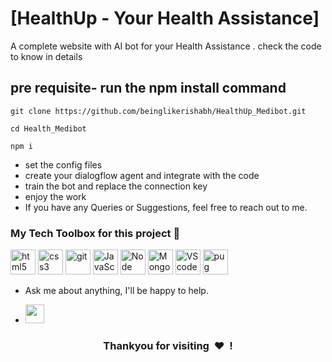 # [HealthUp - Your Health Assistance]

A complete website with AI bot for your Health Assistance .
check the code to know in details

## pre requisite- run the npm install command

```
git clone https://github.com/beinglikerishabh/HealthUp_Medibot.git

cd Health_Medibot

npm i
```

- set the config files
- create your dialogflow agent and integrate with the code
- train the bot and replace the connection key
- enjoy the work
- If you have any Queries or Suggestions, feel free to reach out to me.

### My Tech Toolbox for this project 🧰

<p align="left">
<img src="https://upload.wikimedia.org/wikipedia/commons/thumb/6/61/HTML5_logo_and_wordmark.svg/512px-HTML5_logo_and_wordmark.svg.png" alt="html5" height="40"/> 
<img src="https://upload.wikimedia.org/wikipedia/commons/thumb/d/d5/CSS3_logo_and_wordmark.svg/1200px-CSS3_logo_and_wordmark.svg.png" alt="css3" height="40"/> 
<img src="https://www.vectorlogo.zone/logos/git-scm/git-scm-icon.svg" alt="git" width="40" height="40"/> 
<img src="https://img.icons8.com/nolan/64/js.png" alt="JavaScript" width="40" height="40"/>
<img src="https://img.icons8.com/color/48/000000/nodejs.png" alt="Node" width="40" height="40"/>
<img src="https://img.icons8.com/color/48/000000/mongodb.png"alt="MongoDB" width="40" height="40"/>
<img src="https://img.icons8.com/fluent/48/000000/visual-studio-code-2019.png"alt="VScode" width="40" height="40"/>
<img src="https://img.icons8.com/color/48/000000/pug.png" alt="pug" width="40" height="40"/>

- Ask me about anything, I'll be happy to help.

* [<img height="30" src="https://img.shields.io/badge/linkedin-blue.svg?&style=for-the-badge&logo=linkedin&logoColor=white" />][linkedin]

[linkedin]: https://www.linkedin.com/in/beinglikerishabh/

<h3 align="center">Thankyou for visiting &nbsp;❤️&nbsp; !</h3>
